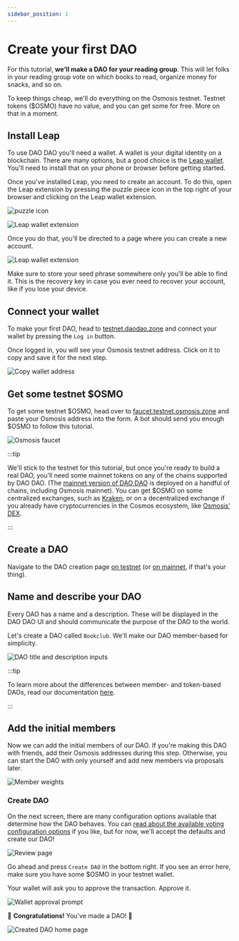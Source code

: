 ```yaml
---
sidebar_position: 1
---
```


# Create your first DAO

For this tutorial, **we'll make a DAO for your reading group**. This will let
folks in your reading group vote on which books to read, organize money for
snacks, and so on.

To keep things cheap, we'll do everything on the Osmosis testnet. Testnet tokens
($OSMO) have no value, and you can get some for free. More on that in a moment.

## Install Leap

To use DAO DAO you'll need a wallet. A wallet is your digital identity on a
blockchain. There are many options, but a good choice is the [Leap
wallet](https://www.leapwallet.io). You'll need to install that on your phone or
browser before getting started.

Once you've installed Leap, you need to create an account. To do this, open the
Leap extension by pressing the puzzle piece icon in the top right of your
browser and clicking on the Leap wallet extension.

![puzzle icon](/img/quickstart/puzzle.png)

![Leap wallet extension](/img/quickstart/leap-extension.png)

Once you do that, you'll be directed to a page where you can create a new
account.

![Leap wallet extension](/img/quickstart/welcome-to-leap.png)

Make sure to store your seed phrase somewhere only you'll be able to find it.
This is the recovery key in case you ever need to recover your account, like if
you lose your device.

## Connect your wallet

To make your first DAO, head to
[testnet.daodao.zone](https://testnet.daodao.zone/) and connect your wallet by
pressing the `Log in` button.

Once logged in, you will see your Osmosis testnet address. Click on it to copy
and save it for the next step.

![Copy wallet address](/img/quickstart/wallet-copy-address.png)

## Get some testnet $OSMO

To get some testnet $OSMO, head over to
[faucet.testnet.osmosis.zone](https://faucet.testnet.osmosis.zone) and paste
your Osmosis address into the form. A bot should send you enough $OSMO to follow
this tutorial.

![Osmosis faucet](/img/quickstart/osmosis-faucet.png)

:::tip

We'll stick to the testnet for this tutorial, but once you're ready to build a
real DAO, you'll need some mainnet tokens on any of the chains supported by DAO
DAO. (The [mainnet version of DAO DAO](https://daodao.zone) is deployed on a
handful of chains, including Osmosis mainnet). You can get $OSMO on some
centralized exchanges, such as [Kraken](https://kraken.com), or on a
decentralized exchange if you already have cryptocurrencies in the Cosmos
ecosystem, like [Osmosis' DEX](https://osmosis.zone).

:::

## Create a DAO

Navigate to the DAO creation page [on
testnet](https://testnet.daodao.zone/dao/create?chain=osmo-test-5) (or [on
mainnet](https://daodao.zone/dao/create), if that's your thing).

## Name and describe your DAO

Every DAO has a name and a description. These will be displayed in the DAO DAO
UI and should communicate the purpose of the DAO to the world.

Let's create a DAO called `Bookclub`. We'll make our DAO member-based for
simplicity.

![DAO title and description inputs](/img/quickstart/create-dao-title.png)

:::tip

To learn more about the differences between member- and token-based DAOs, read
our documentation [here](/introduction/whats-a-dao.md#voting-power).

:::

## Add the initial members

Now we can add the initial members of our DAO. If you're making this DAO with
friends, add their Osmosis addresses during this step. Otherwise, you can start
the DAO with only yourself and add new members via proposals later.

![Member weights](/img/quickstart/create-dao-members.png)

### Create DAO

On the next screen, there are many configuration options available that
determine how the DAO behaves. You can [read about the available voting
configuration options](../voting) if you like, but for now, we'll accept the
defaults and create our DAO!

![Review page](/img/quickstart/create-dao-review.png)

Go ahead and press `Create DAO` in the bottom right. If you see an error here,
make sure you have some $OSMO in your testnet wallet.

Your wallet will ask you to approve the transaction. Approve it.

![Wallet approval prompt](/img/quickstart/create-dao-wallet-approve.png)

🎉 **Congratulations!** You've made a DAO! 🎉

![Created DAO home page](/img/quickstart/create-dao-done.png)
